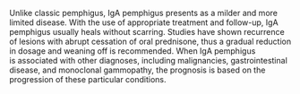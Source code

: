 Unlike classic pemphigus, IgA pemphigus presents as a milder and more limited disease. With the use of appropriate treatment and follow-up, IgA pemphigus usually heals without scarring. Studies have shown recurrence of lesions with abrupt cessation of oral prednisone, thus a gradual reduction in dosage and weaning off is recommended. When IgA pemphigus is associated with other diagnoses, including malignancies, gastrointestinal disease, and monoclonal gammopathy, the prognosis is based on the progression of these particular conditions.